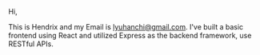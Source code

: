 Hi,

This is Hendrix and my Email is lyuhanchi@gmail.com.
I've built a basic frontend using React and utilized Express as the backend framework, use RESTful APIs.
